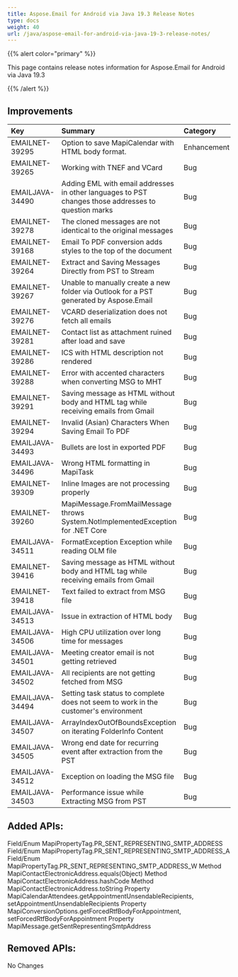 ```yaml
---
title: Aspose.Email for Android via Java 19.3 Release Notes
type: docs
weight: 40
url: /java/aspose-email-for-android-via-java-19-3-release-notes/
---
```


{{% alert color="primary" %}} 

This page contains release notes information for Aspose.Email for Android via Java 19.3

{{% /alert %}} 
## **Improvements**


|**Key**|**Summary**|**Category**|
| :- | :- | :- |
|EMAILNET-39295|Option to save MapiCalendar with HTML body format.|Enhancement|
|EMAILNET-39265|Working with TNEF and VCard|Bug|
|EMAILJAVA-34490|Adding EML with email addresses in other languages to PST changes those addresses to question marks|Bug|
|EMAILNET-39278|The cloned messages are not identical to the original messages|Bug|
|EMAILNET-39168|Email To PDF conversion adds styles to the top of the document|Bug|
|EMAILNET-39264|Extract and Saving Messages Directly from PST to Stream|Bug|
|EMAILNET-39267|Unable to manually create a new folder via Outlook for a PST generated by Aspose.Email|Bug|
|EMAILNET-39276|VCARD deserialization does not fetch all emails|Bug|
|EMAILNET-39281|Contact list as attachment ruined after load and save|Bug|
|EMAILNET-39286|ICS with HTML description not rendered|Bug|
|EMAILNET-39288|Error with accented characters when converting MSG to MHT|Bug|
|EMAILNET-39291|Saving message as HTML without body and HTML tag while receiving emails from Gmail|Bug|
|EMAILNET-39294|Invalid (Asian) Characters When Saving Email To PDF|Bug|
|EMAILJAVA-34493|Bullets are lost in exported PDF|Bug|
|EMAILJAVA-34496|Wrong HTML formatting in MapiTask|Bug|
|EMAILNET-39309|Inline Images are not processing properly|Bug|
|EMAILNET-39260|MapiMessage.FromMailMessage throws System.NotImplementedException for .NET Core|Bug|
|EMAILJAVA-34511|FormatException Exception while reading OLM file|Bug|
|EMAILNET-39416|Saving message as HTML without body and HTML tag while receiving emails from Gmail|Bug|
|EMAILNET-39418|Text failed to extract from MSG file|Bug|
|EMAILJAVA-34513|Issue in extraction of HTML body|Bug|
|EMAILJAVA-34506|High CPU utilization over long time for messages|Bug|
|EMAILJAVA-34501|Meeting creator email is not getting retrieved|Bug|
|EMAILJAVA-34502|All recipients are not getting fetched from MSG|Bug|
|EMAILJAVA-34494|Setting task status to complete does not seem to work in the customer's environment|Bug|
|EMAILJAVA-34507|ArrayIndexOutOfBoundsException on iterating FolderInfo Content|Bug|
|EMAILJAVA-34505|Wrong end date for recurring event after extraction from the PST|Bug|
|EMAILJAVA-34512|Exception on loading the MSG file|Bug|
|EMAILJAVA-34503|Performance issue while Extracting MSG from PST|Bug|

## **Added APIs:**
Field/Enum MapiPropertyTag.PR_SENT_REPRESENTING_SMTP_ADDRESS
Field/Enum MapiPropertyTag.PR_SENT_REPRESENTING_SMTP_ADDRESS_A
Field/Enum MapiPropertyTag.PR_SENT_REPRESENTING_SMTP_ADDRESS_W
Method MapiContactElectronicAddress.equals(Object)
Method MapiContactElectronicAddress.hashCode
Method MapiContactElectronicAddress.toString
Property MapiCalendarAttendees.getAppointmentUnsendableRecipients, setAppointmentUnsendableRecipients
Property MapiConversionOptions.getForcedRtfBodyForAppointment, setForcedRtfBodyForAppointment
Property MapiMessage.getSentRepresentingSmtpAddress
## **Removed APIs:**
No Changes
